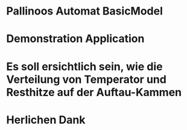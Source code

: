 # Pallinoos Automat BasicModel
# Demonstration Application
# Es soll ersichtlich sein, wie die Verteilung von Temperator und Resthitze auf der Auftau-Kammen 
# Herlichen Dank
